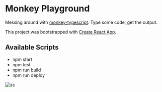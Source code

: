 # Monkey Playground

Messing around with [monkey-typescript](https://www.npmjs.com/package/monkey-typescript). Type some code, get the output.

This project was bootstrapped with [Create React App](https://github.com/facebook/create-react-app).

## Available Scripts

- npm start
- npm test
- npm run build
- npm run deploy

![ss](https://www.evernote.com/l/AAGoU7NHsDJOQYUh7yZfdwg3NEMC-EHc4f0B/image.png)
